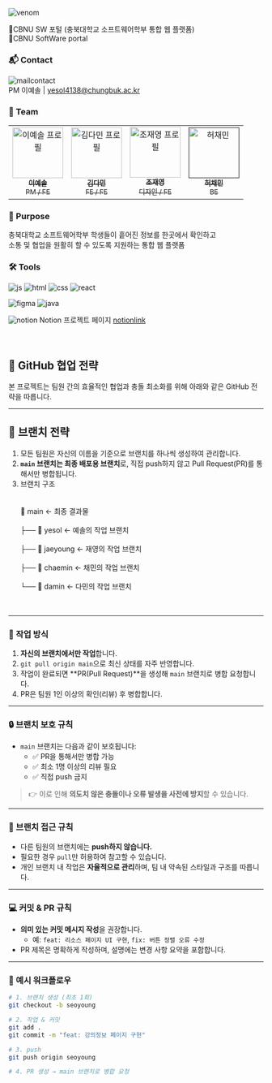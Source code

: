 ![venom](https://capsule-render.vercel.app/api?type=venom&height=200&text=4%20WARD%20&fontSize=70&color=0:8871e5,100:b678c4&stroke=b678c4)

🔹CBNU SW 포털 (충북대학교 소프트웨어학부 통합 웹 플랫폼) <br>
🔹CBNU SoftWare portal
<br>
### 📬 Contact
![mailcontact](https://img.shields.io/badge/Gmail-D14836?style=for-the-badge&logo=gmail&logoColor=white) <br>
PM 이예솔 | yesol4138@chungbuk.ac.kr
<br>

### 👥 Team
<table> <tr> <td align="center"> <a href="https://github.com/ieeyesoi"><img src="https://github.com/ieeyesoi.png" width="100px;" alt="이예솔 프로필"/><br /><sub><b>이예솔</b><br />PM / FE</sub></a> </td> <td align="center"> <a href="https://github.com/kdm0927"><img src="https://github.com/kdm0927.png" width="100px;" alt="김다민 프로필"/><br /><sub><b>김다민</b><br />FE / FE</sub></a> </td> <td align="center"> <a href="https://github.com/jaeyeongt"><img src="https://github.com/jaeyeongt.png" width="100px;" alt="조재영 프로필"/><br /><sub><b>조재영</b><br />디자인 / FE</sub></a> </td> <td align="center"> <a href=""><img src="" width="100px;" alt="허채민"/><br /><sub><b>허채민</b><br />BE</sub></a> </td> </tr> </table>

### 📝 Purpose
충북대학교 소프트웨어학부 학생들이 흩어진 정보를 한곳에서 확인하고 <br>
소통 및 협업을 원활히 할 수 있도록 지원하는 통합 웹 플랫폼 <br>

### 🛠️ Tools
![js](https://img.shields.io/badge/JavaScript-F7DF1E?style=for-the-badge&logo=JavaScript&logoColor=white) ![html](https://img.shields.io/badge/HTML5-E34F26?style=for-the-badge&logo=html5&logoColor=white) ![css](https://img.shields.io/badge/CSS3-1572B6?style=for-the-badge&logo=css3&logoColor=white) ![react](https://img.shields.io/badge/React-20232A?style=for-the-badge&logo=react&logoColor=61DAFB) 

![figma](https://img.shields.io/badge/Figma-F24E1E?style=for-the-badge&logo=figma&logoColor=white) ![java](https://img.shields.io/badge/Java-ED8B00?style=for-the-badge&logo=openjdk&logoColor=white)

![notion](https://img.shields.io/badge/Notion-%23000000.svg?style=for-the-badge&logo=notion&logoColor=white) Notion 프로젝트 페이지 [notionlink](https://www.notion.so/AI-1fddd2128ec480a8ae75e2b56fd802d8?pvs=4)
<br>
<br></br>
## 🤝 GitHub 협업 전략

본 프로젝트는 팀원 간의 효율적인 협업과 충돌 최소화를 위해 아래와 같은 GitHub 전략을 따릅니다.

---

## 🔧 브랜치 전략

1. 모든 팀원은 자신의 이름을 기준으로 브랜치를 하나씩 생성하여 관리합니다.
2. **`main` 브랜치는 최종 배포용 브랜치**로, 직접 push하지 않고 Pull Request(PR)를 통해서만 병합됩니다.
3. 브랜치 구조 <br> </br><br>
📁 main ← 최종 결과물 </br><br>
├── 📁 yesol ← 예솔의 작업 브랜치</br><br>
├── 📁 jaeyoung ← 재영의 작업 브랜치</br><br>
├── 📁 chaemin ← 채민의 작업 브랜치</br><br>
└── 📁 damin ← 다민의 작업 브랜치 </br><br> </br>

---

### 🚀 작업 방식

1. **자신의 브랜치에서만 작업**합니다.
2. `git pull origin main`으로 최신 상태를 자주 반영합니다.
3. 작업이 완료되면 **PR(Pull Request)**을 생성해 `main` 브랜치로 병합 요청합니다.
4. PR은 팀원 1인 이상의 확인(리뷰) 후 병합합니다.

---

### 🔒 브랜치 보호 규칙

- `main` 브랜치는 다음과 같이 보호됩니다:
  - ✅ PR을 통해서만 병합 가능
  - ✅ 최소 1명 이상의 리뷰 필요
  - ✅ 직접 push 금지

> 👉 이로 인해 **의도치 않은 충돌이나 오류 발생을 사전에 방지**할 수 있습니다.

---

### 🛑 브랜치 접근 규칙

- 다른 팀원의 브랜치에는 **push하지 않습니다.**
- 필요한 경우 `pull`만 허용하여 참고할 수 있습니다.
- 개인 브랜치 내 작업은 **자율적으로 관리**하며, 팀 내 약속된 스타일과 구조를 따릅니다.

---

### 💻 커밋 & PR 규칙

- **의미 있는 커밋 메시지 작성**을 권장합니다.
  - 예: `feat: 리소스 페이지 UI 구현`, `fix: 버튼 정렬 오류 수정`
- PR 제목은 명확하게 작성하며, 설명에는 변경 사항 요약을 포함합니다.

---

### 🧭 예시 워크플로우

```bash
# 1. 브랜치 생성 (최초 1회)
git checkout -b seoyoung

# 2. 작업 & 커밋
git add .
git commit -m "feat: 강의정보 페이지 구현"

# 3. push
git push origin seoyoung

# 4. PR 생성 → main 브랜치로 병합 요청

